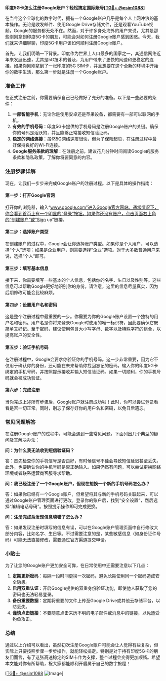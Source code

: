 **印度5G卡怎么注册Google账户？轻松搞定国际账号[[TG💪+ @esim1088](https://t.me/s/esim1088)]**

在当今这个全球化的数字时代，拥有一个Google账户几乎是每个人上网冲浪的基本操作。无论是收发邮件、使用Google Drive存储文件，还是观看YouTube视频，Google的服务都无处不在。然而，对于许多身处海外的用户来说，尤其是那些刚刚拿到印度5G卡的朋友，可能会对如何注册Google账户感到困惑。今天，我们就来详细聊聊，印度5G卡用户该如何顺利注册Google账户。

首先，让我们明确一下背景。印度作为世界上人口最多的国家之一，其通信网络近年来发展迅速，尤其是5G技术的普及，为用户带来了更快的网速和更稳定的连接。如果你刚刚拿到了一张印度的5G SIM卡，并且想要在这个全新的环境中开始你的数字生活，那么第一步就是注册一个Google账户。

### 准备工作

在正式注册之前，你需要确保自己已经做好了充分的准备。以下是一些必要的条件：

1. **一部智能手机**：无论你是使用安卓还是苹果设备，都需要有一部可以联网的手机。
2. **有效的手机号码**：印度5G卡提供的手机号码是注册Google账户的关键。确保你的号码是活跃的，并且能够正常接收短信验证码。
3. **稳定的网络连接**：虽然5G网络速度很快，但为了保险起见，在注册过程中最好保持良好的Wi-Fi连接。
4. **Google服务条款的理解**：在注册之前，建议花几分钟时间阅读Google的服务条款和隐私政策，了解你将要同意的内容。

### 注册步骤详解

现在，让我们一步步来完成Google账户的注册过程。以下是具体的操作指南：

#### 第一步：打开Google官网

打开你的浏览器，输入“www.google.com”进入Google官方网站。通常情况下，你会看到首页上有一个明显的“登录”按钮。如果你还没有账户，点击页面右上角的“创建账户”或“Sign up”链接。

#### 第二步：选择账户类型

在创建账户的过程中，Google会让你选择账户类型。如果你是个人用户，可以选择“个人”选项；如果是企业用户，则需要选择“企业”选项。对于大多数普通用户来说，选择“个人”即可。

#### 第三步：填写基本信息

接下来，你需要填写一些基本的个人信息，包括你的名字、生日以及性别等。这些信息可以帮助Google更好地识别你的身份。请注意，这里的信息尽量真实，因为后期修改可能会比较麻烦。

#### 第四步：设置用户名和密码

这是整个注册过程中最重要的一步。你需要为你的Google账户设置一个独特的用户名和密码。用户名是你将来登录Google时使用的唯一标识符，因此要确保它既简单又好记。至于密码，建议使用包含大小写字母、数字以及特殊字符的组合，以提高账户的安全性。

#### 第五步：验证手机号码

在注册过程中，Google会要求你验证你的手机号码。这一步非常重要，因为它不仅用于确认你的身份，还可能在未来帮助你找回忘记的密码。输入你的印度5G卡绑定的手机号码，并按照提示接收并输入短信验证码。如果一切顺利，你的手机号码就会被成功验证。

#### 第六步：完成注册

当你完成上述所有步骤后，Google账户就注册成功啦！此时，你可以尝试登录看看是否一切正常。同时，别忘了保存好你的用户名和密码，以免日后遗忘。

### 常见问题解答

在注册Google账户的过程中，可能会遇到一些常见问题。下面列出几个典型的疑问及其解决办法：

**问：为什么我无法收到短信验证码？**

答：首先检查你的手机信号是否良好，有时候信号不佳会导致短信延迟甚至丢失。此外，也要确认你的手机号码是否正确输入。如果仍然有问题，可以尝试更换网络环境或者联系运营商客服寻求帮助。

**问：我已经注册了一个Google账户，但现在想换一个新的手机号码怎么办？**

答：如果你已经有一个Google账户，但希望将其与新的手机号码关联起来，可以通过Google账户管理页面进行更改。登录你的账户后，找到“安全设置”，然后选择“编辑电话号码”。按照提示操作即可完成更换。

**问：注册完成后发现信息填错了怎么办？**

答：如果发现注册时填写的信息有误，可以在Google账户管理页面中自行修改大部分内容，比如名字、生日等。不过需要注意的是，某些敏感信息（如身份证件号码）可能无法直接修改，需要通过官方渠道提交申请。

### 小贴士

为了让您的Google账户更加安全可靠，在日常使用中还需要注意以下几点：

1. **定期更新密码**：每隔一段时间更换一次密码，避免长期使用同一个密码造成安全隐患。
2. **启用双重认证**：开启Google提供的双重身份验证功能，即使他人获取了您的密码也无法轻易登录。
3. **备份重要数据**：定期将重要的文件上传至Google Drive或其他云存储平台，以防丢失。
4. **谨慎点击链接**：不要随意点击来历不明的电子邮件或消息中的链接，以免遭受钓鱼攻击。

### 总结

通过以上介绍可以看出，虽然初次注册Google账户可能会让人觉得有些复杂，但实际上只要按照步骤一步步操作，就能轻松搞定。特别是对于持有印度5G卡的朋友们而言，有了这张高速稳定的SIM卡作为支撑，整个过程会变得更加顺畅。希望本文能对你有所帮助，祝大家都能顺利开启属于自己的数字旅程！

[[TG💪+ @esim1088](https://t.me/s/esim1088) ![Image](https://i.postimg.cc/4NQfJmqS/Snipaste-2025-05-13-00-14-12.png)]